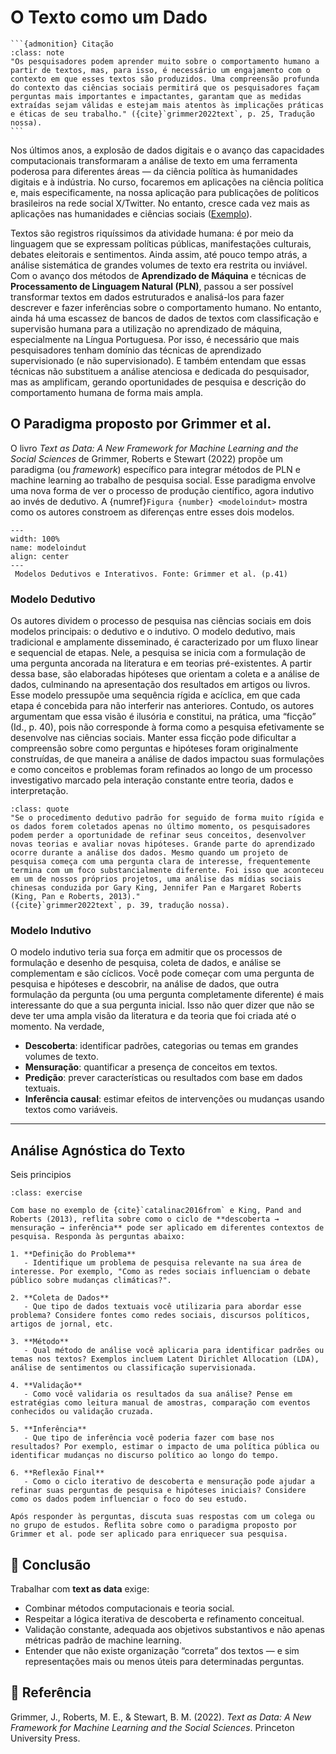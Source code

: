 # O Texto como um Dado

````{margin}
```{admonition} Citação
:class: note
"Os pesquisadores podem aprender muito sobre o comportamento humano a partir de textos, mas, para isso, é necessário um engajamento com o contexto em que esses textos são produzidos. Uma compreensão profunda do contexto das ciências sociais permitirá que os pesquisadores façam perguntas mais importantes e impactantes, garantam que as medidas extraídas sejam válidas e estejam mais atentos às implicações práticas e éticas de seu trabalho." ({cite}`grimmer2022text`, p. 25, Tradução nossa).
```
````

Nos últimos anos, a explosão de dados digitais e o avanço das capacidades computacionais transformaram a análise de texto em uma ferramenta poderosa para diferentes áreas — da ciência política às humanidades digitais e à indústria. No curso, focaremos em aplicações na ciência política e, mais especificamente, na nossa aplicação para publicações de políticos brasileiros na rede social X/Twitter. No entanto, cresce cada vez mais as aplicações nas humanidades e ciências sociais ([Exemplo](https://aclanthology.org/volumes/2024.nlp4dh-1/)). 


Textos são registros riquíssimos da atividade humana: é por meio da linguagem que se expressam políticas públicas, manifestações culturais, debates eleitorais e sentimentos. Ainda assim, até pouco tempo atrás, a análise sistemática de grandes volumes de texto era restrita ou inviável. Com o avanço dos métodos de **Aprendizado de Máquina** e técnicas de **Processamento de Linguagem Natural (PLN)**, passou a ser possível transformar textos em dados estruturados e analisá-los para fazer descrever e fazer inferências sobre o comportamento humano. No entanto, ainda há uma escassez de bancos de dados de textos com classificação e supervisão humana para a utilização no aprendizado de máquina, especialmente na Língua Portuguesa. Por isso, é necessário que mais pesquisadores tenham domínio das técnicas de aprendizado supervisionado (e não supervisionado). E também entendam que essas técnicas não substituem a análise atenciosa e dedicada do pesquisador, mas as amplificam, gerando oportunidades de pesquisa e descrição do comportamento humana de forma mais ampla.



## O Paradigma proposto por Grimmer et al. 

O livro *Text as Data: A New Framework for Machine Learning and the Social Sciences*  de Grimmer, Roberts e Stewart (2022) propõe um paradigma (ou *framework*) específico para integrar métodos de PLN e machine learning ao trabalho de pesquisa social. Esse paradigma envolve uma nova forma de ver o processo de produção científico, agora indutivo ao invés de dedutivo. A {numref}`Figura {number} <modeloindut>` mostra como os autores constroem as diferenças entre esses dois modelos.

```{figure} ../aula1/images/image1.png
---
width: 100%
name: modeloindut
align: center
---
 Modelos Dedutivos e Interativos. Fonte: Grimmer et al. (p.41)
```


### Modelo Dedutivo

Os autores dividem o processo de pesquisa nas ciências sociais em dois modelos principais: o dedutivo e o indutivo. O modelo dedutivo, mais tradicional e amplamente disseminado, é caracterizado por um fluxo linear e sequencial de etapas. Nele, a pesquisa se inicia com a formulação de uma pergunta ancorada na literatura e em teorias pré-existentes. A partir dessa base, são elaboradas hipóteses que orientam a coleta e a análise de dados, culminando na apresentação dos resultados em artigos ou livros. Esse modelo pressupõe uma sequência rígida e acíclica, em que cada etapa é concebida para não interferir nas anteriores. Contudo, os autores argumentam que essa visão é ilusória e constitui, na prática, uma “ficção” (Id., p. 40), pois não corresponde à forma como a pesquisa efetivamente se desenvolve nas ciências sociais. Manter essa ficção pode dificultar a compreensão sobre como perguntas e hipóteses foram originalmente construídas, de que maneira a análise de dados impactou suas formulações e como conceitos e problemas foram refinados ao longo de um processo investigativo marcado pela interação constante entre teoria, dados e interpretação.

```{admonition} Com a palavra, os autores:
:class: quote
"Se o procedimento dedutivo padrão for seguido de forma muito rígida e os dados forem coletados apenas no último momento, os pesquisadores podem perder a oportunidade de refinar seus conceitos, desenvolver novas teorias e avaliar novas hipóteses. Grande parte do aprendizado ocorre durante a análise dos dados. Mesmo quando um projeto de pesquisa começa com uma pergunta clara de interesse, frequentemente termina com um foco substancialmente diferente. Foi isso que aconteceu em um de nossos próprios projetos, uma análise das mídias sociais chinesas conduzida por Gary King, Jennifer Pan e Margaret Roberts (King, Pan e Roberts, 2013)."  
({cite}`grimmer2022text`, p. 39, tradução nossa).
```


### Modelo Indutivo

O modelo indutivo teria sua força em admitir que os processos de formulação e desenho de pesquisa, coleta de dados, e análise se complementam e são cíclicos. Você pode começar com uma pergunta de pesquisa e hipóteses e descobrir, na análise de dados, que outra formulação da pergunta (ou uma pergunta completamente diferente) é mais interessante do que a sua pergunta inicial. Isso não quer dizer que não se deve ter uma ampla visão da literatura e da teoria que foi criada até o momento. Na verdade, 

- **Descoberta**: identificar padrões, categorias ou temas em grandes volumes de texto.
- **Mensuração**: quantificar a presença de conceitos em textos.
- **Predição**: prever características ou resultados com base em dados textuais.
- **Inferência causal**: estimar efeitos de intervenções ou mudanças usando textos como variáveis.



---

## Análise Agnóstica do Texto


Seis principios



```{admonition} 💡 Exercício: Explorando o Ciclo de Descoberta → Mensuração → Inferência
:class: exercise

Com base no exemplo de {cite}`catalinac2016from` e King, Pand and Roberts (2013), reflita sobre como o ciclo de **descoberta → mensuração → inferência** pode ser aplicado em diferentes contextos de pesquisa. Responda às perguntas abaixo:

1. **Definição do Problema**  
   - Identifique um problema de pesquisa relevante na sua área de interesse. Por exemplo, "Como as redes sociais influenciam o debate público sobre mudanças climáticas?".
   
2. **Coleta de Dados**  
   - Que tipo de dados textuais você utilizaria para abordar esse problema? Considere fontes como redes sociais, discursos políticos, artigos de jornal, etc.

3. **Método**  
   - Qual método de análise você aplicaria para identificar padrões ou temas nos textos? Exemplos incluem Latent Dirichlet Allocation (LDA), análise de sentimentos ou classificação supervisionada.

4. **Validação**  
   - Como você validaria os resultados da sua análise? Pense em estratégias como leitura manual de amostras, comparação com eventos conhecidos ou validação cruzada.

5. **Inferência**  
   - Que tipo de inferência você poderia fazer com base nos resultados? Por exemplo, estimar o impacto de uma política pública ou identificar mudanças no discurso político ao longo do tempo.

6. **Reflexão Final**  
   - Como o ciclo iterativo de descoberta e mensuração pode ajudar a refinar suas perguntas de pesquisa e hipóteses iniciais? Considere como os dados podem influenciar o foco do seu estudo.

Após responder às perguntas, discuta suas respostas com um colega ou no grupo de estudos. Reflita sobre como o paradigma proposto por Grimmer et al. pode ser aplicado para enriquecer sua pesquisa.
```


## 🚀 Conclusão

Trabalhar com **text as data** exige:
- Combinar métodos computacionais e teoria social.
- Respeitar a lógica iterativa de descoberta e refinamento conceitual.
- Validação constante, adequada aos objetivos substantivos e não apenas métricas padrão de machine learning.
- Entender que não existe organização “correta” dos textos — e sim representações mais ou menos úteis para determinadas perguntas.



## 📖 Referência

Grimmer, J., Roberts, M. E., & Stewart, B. M. (2022). *Text as Data: A New Framework for Machine Learning and the Social Sciences*. Princeton University Press.
